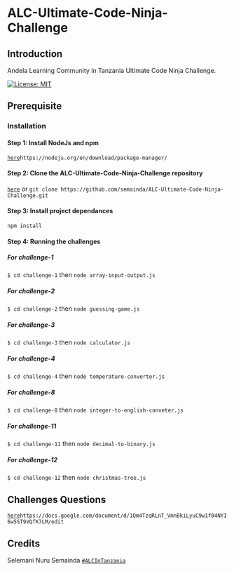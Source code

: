 # ALC-Ultimate-Code-Ninja-Challenge

## Introduction

Andela Learning Community in Tanzania Ultimate Code Ninja Challenge.

[![License: MIT](https://img.shields.io/badge/License-MIT-yellow.svg)](https://opensource.org/licenses/MIT)

## Prerequisite

### Installation

#### Step 1: Install NodeJs and npm

[```here```](https://nodejs.org/en/download/package-manager/`)```https://nodejs.org/en/download/package-manager/```

#### Step 2: Clone the ALC-Ultimate-Code-Ninja-Challenge repository

[```here```](https://github.com/semainda/ALC-Ultimate-Code-Ninja-Challenge) or ```git clone https://github.com/semainda/ALC-Ultimate-Code-Ninja-Challenge.git```

#### Step 3: Install project dependances

```npm install```

#### Step 4: Running the challenges

##### For challenge-1

```$ cd challenge-1``` then ```node array-input-output.js```

##### For challenge-2

```$ cd challenge-2``` then ```node guessing-game.js```

##### For challenge-3

```$ cd challenge-3``` then ```node calculator.js```

##### For challenge-4

```$ cd challenge-4``` then ```node temperature-converter.js```

##### For challenge-8

```$ cd challenge-8``` then ```node integer-to-english-conveter.js```

##### For challenge-11

```$ cd challenge-11``` then ```node decimal-to-binary.js```

##### For challenge-12

```$ cd challenge-12``` then ```node christmas-tree.js```

## Challenges Questions

[```here```](https://docs.google.com/document/d/1Qm4TzqRLnT_VmnBkiLyuC9w1f04NYI6w5ST9VQfK7LM/edit)```https://docs.google.com/document/d/1Qm4TzqRLnT_VmnBkiLyuC9w1f04NYI6w5ST9VQfK7LM/edit```

## Credits

Selemani Nuru Semainda [```#ALCInTanzania```](https://twitter.com/hashtag/ALCinTanzania?src=hash&lang=en)
